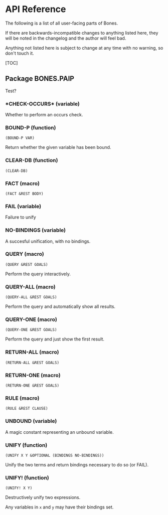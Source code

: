 # API Reference

The following is a list of all user-facing parts of Bones.

If there are backwards-incompatible changes to anything listed here, they will be noted in the changelog and the author will feel bad.

Anything not listed here is subject to change at any time with no warning, so don't touch it.

[TOC]

## Package BONES.PAIP

Test?

### \*CHECK-OCCURS\* (variable)

Whether to perform an occurs check.

### BOUND-P (function)

    (BOUND-P VAR)

Return whether the given variable has been bound.

### CLEAR-DB (function)

    (CLEAR-DB)

### FACT (macro)

    (FACT &REST BODY)

### FAIL (variable)

Failure to unify

### NO-BINDINGS (variable)

A succesful unification, with no bindings.

### QUERY (macro)

    (QUERY &REST GOALS)

Perform the query interactively.

### QUERY-ALL (macro)

    (QUERY-ALL &REST GOALS)

Perform the query and automatically show all results.

### QUERY-ONE (macro)

    (QUERY-ONE &REST GOALS)

Perform the query and just show the first result.

### RETURN-ALL (macro)

    (RETURN-ALL &REST GOALS)

### RETURN-ONE (macro)

    (RETURN-ONE &REST GOALS)

### RULE (macro)

    (RULE &REST CLAUSE)

### UNBOUND (variable)

A magic constant representing an unbound variable.

### UNIFY (function)

    (UNIFY X Y &OPTIONAL (BINDINGS NO-BINDINGS))

Unify the two terms and return bindings necessary to do so (or FAIL).

### UNIFY! (function)

    (UNIFY! X Y)

Destructively unify two expressions.

  Any variables in `x` and `y` may have their bindings set.

  

